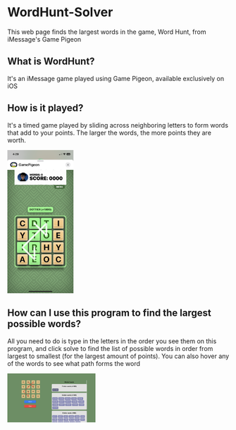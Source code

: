# WordHunt-Solver
This web page finds the largest words in the game, Word Hunt, from iMessage's Game Pigeon

## What is WordHunt?
It's an iMessage game played using Game Pigeon, available exclusively on iOS

## How is it played?
It's a timed game played by sliding across neighboring letters to form words that add to your points. The larger the words, the more points they are worth.

<img src="readme_src/Example_Gameplay.PNG" width="150"/>

## How can I use this program to find the largest possible words?
All you need to do is type in the letters in the order you see them on this program, and click solve to find the list of possible words in order from largest to smallest (for the largest amount of points). You can also hover any of the words to see what path forms the word

<img src="readme_src/Example_Program_Usage.png" width="200"/>